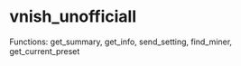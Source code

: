# vnish_unofficiall

Functions: get_summary, get_info, send_setting, find_miner, get_current_preset
